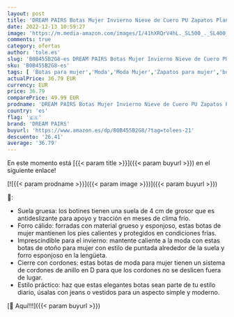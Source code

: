 ```yaml
---
layout: post
title: 'DREAM PAIRS Botas Mujer Invierno Nieve de Cuero PU Zapatos Planas Cálidas Piel Forro Cordones Botas Botines Senderismo Snow Boots Outdoor NEGRO SDAB2201W-E Talla 39  EUR '
date: 2022-12-13 10:59:27
image: 'https://m.media-amazon.com/images/I/41hXRQrV4hL._SL500_._SL400_.jpg'
comments: true
category: ofertas
author: 'tole.es'
slug: 'B0B455B2G8-es DREAM PAIRS Botas Mujer Invierno Nieve de Cuero PU Zapatos...'
sku: 'B0B455B2G8-es'
tags: [ 'Botas para mujer','Moda','Moda Mujer','Zapatos para mujer','botines','dream pairs','zapatos','🇪🇸', ]
actualPrice: 36.79 EUR
currency: EUR
price: 36.79
comparePrice: 49.99 EUR
prodname: 'DREAM PAIRS Botas Mujer Invierno Nieve de Cuero PU Zapatos Planas Cálidas Piel Forro Cordones Botas Botines Senderismo Snow Boots Outdoor NEGRO SDAB2201W-E Talla 39  EUR '
country: 'es'
flag: '🇪🇸'
brand: 'DREAM PAIRS'
buyurl: 'https://www.amazon.es/dp/B0B455B2G8/?tag=tolees-21'
descuento: '26.41'
average: '36.79'
---
```


En este momento está [{{< param title >}}]({{< param buyurl >}}) en el siguiente enlace!

[![{{< param prodname >}}]({{< param image >}})]({{< param buyurl >}})

🔎:

- Suela gruesa: los botines tienen una suela de 4 cm de grosor que es antideslizante para apoyo y tracción en meses de clima frío.
- Forro cálido: forradas con material grueso y esponjoso, estas botas de mujer mantienen los pies calientes y protegidos en condiciones frías.
- Imprescindible para el invierno: mantente caliente a la moda con estas botas de otoño para mujer con estilo de puntada alrededor de la suela y forro esponjoso en la lengüeta.
- Cierre con cordones: estas botas de moda para mujer tienen un sistema de cordones de anillo en D para que los cordones no se deslicen fuera de lugar.
- Estilo práctico: haz que estas elegantes botas sean parte de tu estilo diario, úsalas con jeans o vestidos para un aspecto simple y moderno.

[🛒 Aquí!!!]({{< param buyurl >}})
